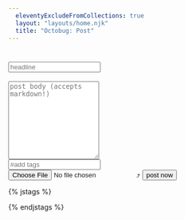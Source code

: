 ```yaml
---
  eleventyExcludeFromCollections: true
  layout: "layouts/home.njk"
  title: "Octobug: Post"
---
```


<form id="submitForm" class="post">
    <h1 class="title">
        <input type="text" id="postTitleInput" placeholder="headline" />
    </h1>
    <div class="postbody">
      <textarea rows="10" id="postBodyTextarea" placeholder="post body (accepts markdown!)"></textarea>
    </div>
    <div class="tags">
      <input type="text" id="postTagsInput" placeholder="#add tags" list="all-tags"/>
      <div id="taggedList"></div>
      <input
        type="hidden"
        id="postTagsHiddenInput"
        name="tags"
        value=""
      />
    </div>
    <div class="controls">
        <input type="file" id="uploadAttachmentInput"/>
        <label for="uploadAttachmentInput">⤴️</label>
        <button id="postButton" type="submit">post now</button>
    </div>
</form>

<datalist id="all-tags">
</datalist>

{% jstags %}

  <script type="module" src="/js/post-editor.mjs"></script>
  <script type="module" src="/js/tag-autocomplete.mjs"></script>

{% endjstags %}
